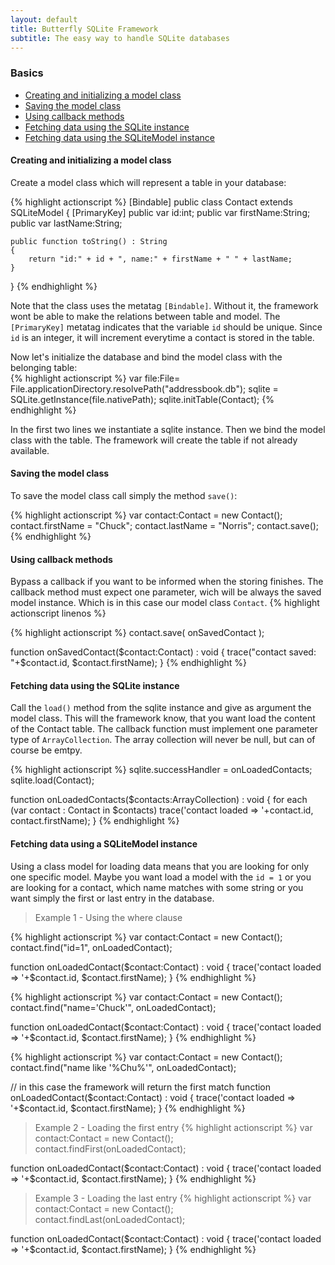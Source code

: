 ```yaml
---
layout: default
title: Butterfly SQLite Framework
subtitle: The easy way to handle SQLite databases
---
```


### Basics
* [Creating and initializing a model class](#creating_and_initializing_a_model_class)
* [Saving the model class](#saving_the_model_class)
* [Using callback methods](#using_callback_methods)
* [Fetching data using the SQLite instance](#fetching_data_using_the_sqlite_instance)
* [Fetching data using the SQLiteModel instance](#fetching_data_using_a_sqlitemodel_instance)



#### Creating and initializing a model class

Create a model class which will represent a table in your database: 

{% highlight actionscript %} 
[Bindable]
public class Contact extends SQLiteModel
{
	[PrimaryKey]
	public var id:int;
	public var firstName:String;
	public var lastName:String;
	
	public function toString() : String
	{
		return "id:" + id + ", name:" + firstName + " " + lastName;
	}
}
{% endhighlight %}

Note that the class uses the metatag `[Bindable]`. Without it, the framework wont be able to make the relations between table and model. 
The `[PrimaryKey]` metatag indicates that the variable `id` should be unique. Since `id` is an integer, it will increment
everytime a contact is stored in the table.
 
Now let's initialize the database and bind the model class with the belonging table:  
{% highlight actionscript %}
var file:File= File.applicationDirectory.resolvePath("addressbook.db");
sqlite = SQLite.getInstance(file.nativePath);
sqlite.initTable(Contact);
{% endhighlight %}

In the first two lines we instantiate a sqlite instance. Then we bind the model class with the table.
The framework will create the table if not already available.


#### Saving the model class 
To save the model class call simply the method `save()`:

{% highlight actionscript %}
var contact:Contact = new Contact();
contact.firstName = "Chuck";
contact.lastName = "Norris";
contact.save();
{% endhighlight %}
   

#### Using callback methods 
Bypass a callback if you want to be informed when the storing finishes. 
The callback method must expect one parameter, wich will be always the saved model instance. 
Which is in this case our model class `Contact`. 
{% highlight actionscript linenos %}

{% highlight actionscript %}
contact.save( onSavedContact );

function onSavedContact($contact:Contact) : void
{
	trace("contact saved: "+$contact.id, $contact.firstName);
}
{% endhighlight %}


#### Fetching data using the SQLite instance
Call the `load()` method from the sqlite instance and give as argument the model class. 
This will the framework know, that you want load the content of the Contact table. 
The callback function must implement one parameter type of `ArrayCollection`. The array collection
will never be null, but can of course be emtpy.

{% highlight actionscript %}
sqlite.successHandler = onLoadedContacts;
sqlite.load(Contact);

function onLoadedContacts($contacts:ArrayCollection) : void 
{
	for each (var contact : Contact in $contacts) 
		trace('contact loaded => '+contact.id, contact.firstName);
}
{% endhighlight %}


#### Fetching data using a SQLiteModel instance
Using a class model for loading data means that you are looking for only one specific model. 
Maybe you want load a model with the `id = 1` or you are looking for a contact, which name matches with 
some string or you want simply the first or last entry in the database.
  
  
> Example 1 - Using the where clause

{% highlight actionscript %}
var contact:Contact = new Contact();
contact.find("id=1", onLoadedContact);

function onLoadedContact($contact:Contact) : void
{
	trace('contact loaded => '+$contact.id, $contact.firstName);
}
{% endhighlight %}

{% highlight actionscript %}
var contact:Contact = new Contact();
contact.find("name='Chuck'", onLoadedContact);

function onLoadedContact($contact:Contact) : void
{
	trace('contact loaded => '+$contact.id, $contact.firstName);
}
{% endhighlight %}

{% highlight actionscript %}
var contact:Contact = new Contact();
contact.find("name like '%Chu%'", onLoadedContact);

// in this case the framework will return the first match
function onLoadedContact($contact:Contact) : void
{
	trace('contact loaded => '+$contact.id, $contact.firstName);
}
{% endhighlight %}


> Example 2 - Loading the first entry
{% highlight actionscript %}
var contact:Contact = new Contact();
contact.findFirst(onLoadedContact);

function onLoadedContact($contact:Contact) : void
{
	trace('contact loaded => '+$contact.id, $contact.firstName);
}
{% endhighlight %}


> Example 3 - Loading the last entry
{% highlight actionscript %}
var contact:Contact = new Contact();
contact.findLast(onLoadedContact);

function onLoadedContact($contact:Contact) : void
{
	trace('contact loaded => '+$contact.id, $contact.firstName);
}
{% endhighlight %}